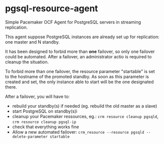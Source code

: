 pgsql-resource-agent
====================

Simple Pacemaker OCF Agent for PostgreSQL servers in streaming replication.

This agent suppose PostgreSQL instances are already set up for replication:
one master and N standby. 

It has been designed to forbid more than **one** failover, so only one failover
could be automated. After a failover, an administrator actio is required to 
cleanup the situation.

To forbid more than one failover, the resource parameter "startable" is set to 
the hostname of the promoted standby. As soon as this parameter is created and 
set, the only instance able to start will be the one designated there.

After a failover, you will have to:
  * rebuild your standby(s) if needed (eg. rebuild the old master as a slave)
  * start PostgreSQL on standby(s)i
  * cleanup your Pacemaker ressources, eg.: ``crm resource cleanup pgsqld``, 
    ``crm resource cleanup pgsql-ip``
  * check that everything works fine
  * Allow a new automated failover: ``crm_resource --resource pgsqld --delete-parameter startable``


